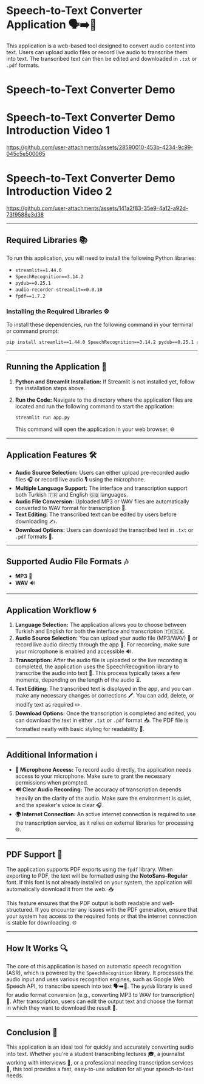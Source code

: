 # Speech-to-Text Converter Application 🗣️➡️📝

This application is a web-based tool designed to convert audio content into text. Users can upload audio files or record live audio to transcribe them into text. The transcribed text can then be edited and downloaded in `.txt` or `.pdf` formats. 

# Speech-to-Text Converter Demo

# Speech-to-Text Converter Demo Introduction Video 1
https://github.com/user-attachments/assets/28590010-453b-4234-9c99-045c5e500065

# Speech-to-Text Converter Demo Introduction Video 2
https://github.com/user-attachments/assets/141a2f83-35e9-4a12-a92d-73f9588e3d38


---

## Required Libraries 📚

To run this application, you will need to install the following Python libraries:

- `streamlit==1.44.0`
- `SpeechRecognition==3.14.2`
- `pydub==0.25.1`
- `audio-recorder-streamlit==0.0.10`
- `fpdf==1.7.2`

### Installing the Required Libraries ⚙️

To install these dependencies, run the following command in your terminal or command prompt:

```bash
pip install streamlit==1.44.0 SpeechRecognition==3.14.2 pydub==0.25.1 audio-recorder-streamlit==0.0.10 fpdf==1.7.2
```

---

## Running the Application 🚀

1. **Python and Streamlit Installation:** If Streamlit is not installed yet, follow the installation steps above.
2. **Run the Code:** Navigate to the directory where the application files are located and run the following command to start the application:

   ```bash
   streamlit run app.py
   ```

   This command will open the application in your web browser. 🌐

---

## Application Features 🛠️

- **Audio Source Selection:** Users can either upload pre-recorded audio files 🎧 or record live audio 🎙️ using the microphone.
- **Multiple Language Support:** The interface and transcription support both Turkish 🇹🇷 and English 🇬🇧 languages.
- **Audio File Conversion:** Uploaded MP3 or WAV files are automatically converted to WAV format for transcription 🔄.
- **Text Editing:** The transcribed text can be edited by users before downloading ✍️.
- **Download Options:** Users can download the transcribed text in `.txt` or `.pdf` formats 💾.

---

## Supported Audio File Formats 🎶

- **MP3** 🎵
- **WAV** 🔊

---

## Application Workflow 🌀

1. **Language Selection:** The application allows you to choose between Turkish and English for both the interface and transcription 🇹🇷🇬🇧.
2. **Audio Source Selection:** You can upload your audio file (MP3/WAV) 📂 or record live audio directly through the app 🎤. For recording, make sure your microphone is enabled and accessible 🔊.
3. **Transcription:** After the audio file is uploaded or the live recording is completed, the application uses the SpeechRecognition library to transcribe the audio into text 📝. This process typically takes a few moments, depending on the length of the audio ⏳.
4. **Text Editing:** The transcribed text is displayed in the app, and you can make any necessary changes or corrections 🖊️. You can add, delete, or modify text as required ✏️.
5. **Download Options:** Once the transcription is completed and edited, you can download the text in either `.txt` or `.pdf` format 📥. The PDF file is formatted neatly with basic styling for readability 📄.

---

## Additional Information ℹ️

- **🎤 Microphone Access:** To record audio directly, the application needs access to your microphone. Make sure to grant the necessary permissions when prompted.
- **🔊 Clear Audio Recording:** The accuracy of transcription depends heavily on the clarity of the audio. Make sure the environment is quiet, and the speaker's voice is clear 🎧.
- **🌍 Internet Connection:** An active internet connection is required to use the transcription service, as it relies on external libraries for processing 🌐.

---

## PDF Support 📑

The application supports PDF exports using the `fpdf` library. When exporting to PDF, the text will be formatted using the **NotoSans-Regular** font. If this font is not already installed on your system, the application will automatically download it from the web. 📥

This feature ensures that the PDF output is both readable and well-structured. If you encounter any issues with the PDF generation, ensure that your system has access to the required fonts or that the internet connection is stable for downloading. 🌐

---

## How It Works 🔍

The core of this application is based on automatic speech recognition (ASR), which is powered by the `SpeechRecognition` library. It processes the audio input and uses various recognition engines, such as Google Web Speech API, to transcribe speech into text 🗣️➡️📝. The `pydub` library is used for audio format conversion (e.g., converting MP3 to WAV for transcription) 🔄. After transcription, users can edit the output text and choose the format in which they want to download the result 💾.

---

## Conclusion 🎉

This application is an ideal tool for quickly and accurately converting audio into text. Whether you're a student transcribing lectures 🎓, a journalist working with interviews 📰, or a professional needing transcription services 💼, this tool provides a fast, easy-to-use solution for all your speech-to-text needs.

